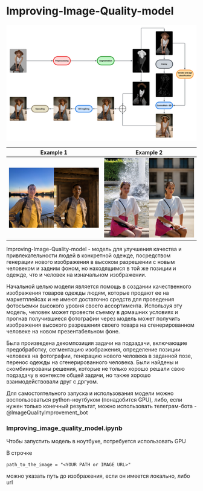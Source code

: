 # Improving-Image-Quality-model

![](images/Blank_diagram.png)

Example 1             |  Example 2
:-------------------------:|:-------------------------:
![](images/Ex1.png) |  ![](images/Ex3.png)

Improving-Image-Quality-model - модель для улучшения качества и привлекательности людей в конкретной одежде, посредством генерации нового изображения в высоком разрешении с новым человеком и задним фоном, но находящимся в той же позиции и одежде, что и человек на изначальном изображении.

Начальной целью модели является помощь в создании качественного изображения товаров одежды людям, которые продают ее на маркетплейсах и не имеют достаточно средств для проведения фотосъемки высокого уровня своего ассортимента. Используя эту модель, человек может провести съемку в домашних условиях и прогнав получившиеся фотографии через модель может получить изображения высокого разрешения своего товара на сгенерированном человеке на новом презентабельном фоне.

Была произведена декомпозиция задачи на подзадачи, включающие предобработку, сегментацию изображения, определение позиции человека на фотографии, генерацию нового человека в заданной позе, перенос одежды на сгенерированного человека. Были найдены и скомбинированы решения, которые не только хорошо решали свою подзадачу в контексте общей задачи, но также хорошо взаимодействовали друг с дргуом.

Для самостоятельного запуска и использования модели можно воспользоваться python-ноутбуком (понадобится GPU), либо, если нужен только конечный результат, можно использовать телеграм-бота - @ImageQualityImprovement_bot

### Improving_image_quality_model.ipynb
Чтобы запустить модель в ноутбуке, потребуется использовать GPU

В строчке
```
path_to_the_image = "<YOUR PATH or IMAGE URL>"
```
можно указать путь до изображения, если он имеется локально, либо url
